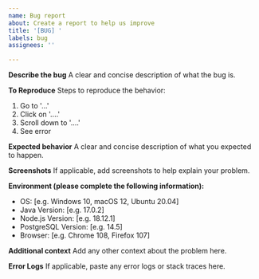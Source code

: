 ```yaml
---
name: Bug report
about: Create a report to help us improve
title: '[BUG] '
labels: bug
assignees: ''

---
```


**Describe the bug**
A clear and concise description of what the bug is.

**To Reproduce**
Steps to reproduce the behavior:
1. Go to '...'
2. Click on '....'
3. Scroll down to '....'
4. See error

**Expected behavior**
A clear and concise description of what you expected to happen.

**Screenshots**
If applicable, add screenshots to help explain your problem.

**Environment (please complete the following information):**
 - OS: [e.g. Windows 10, macOS 12, Ubuntu 20.04]
 - Java Version: [e.g. 17.0.2]
 - Node.js Version: [e.g. 18.12.1]
 - PostgreSQL Version: [e.g. 14.5]
 - Browser: [e.g. Chrome 108, Firefox 107]

**Additional context**
Add any other context about the problem here.

**Error Logs**
If applicable, paste any error logs or stack traces here.
